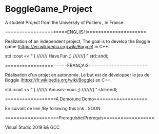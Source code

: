 # BoggleGame_Project

A student Project from the University of Poitiers , in France

======================ENGLIISH=====================

Realization of an independent project, The goal is to develop the Boggle game (https://en.wikipedia.org/wiki/Boggle) in C++.

std::cout << " [ /////// Have Fun ;) ///////] " std::endl;

======================FRANÇAIS=====================

Réalisation d'un projet en autonomie, Le but est de développer le jeu de Boggle (https://fr.wikipedia.org/wiki/Boggle) en C++.

std::cout << " [ /////// Amusez-vous ;) ///////] " std::endl;

==================A Demo/une Demo===================

En suivant ce lien /By following this link : SOON

===================Prerequisite/Prérequis==================

 Visual Studio 2019 && GCC
